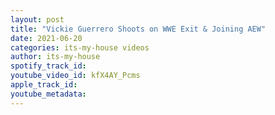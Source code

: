 ```yaml
---
layout: post
title: "Vickie Guerrero Shoots on WWE Exit & Joining AEW"
date: 2021-06-20
categories: its-my-house videos
author: its-my-house
spotify_track_id: 
youtube_video_id: kfX4AY_Pcms
apple_track_id: 
youtube_metadata: 
---
```

